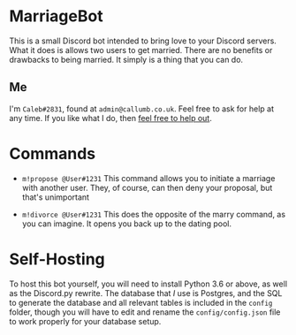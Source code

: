 
# MarriageBot

This is a small Discord bot intended to bring love to your Discord servers. What it does is allows two users to get married. There are no benefits or drawbacks to being married. It simply is a thing that you can do.

## Me

I'm `Caleb#2831`, found at `admin@callumb.co.uk`. Feel free to ask for help at any time. If you like what I do, then [feel free to help out](https://patreon.com/CallumBartlett).

# Commands

* `m!propose @User#1231`
This command allows you to initiate a marriage with another user. They, of course, can then deny your proposal, but that's unimportant

* `m!divorce @User#1231`
This does the opposite of the marry command, as you can imagine. It opens you back up to the dating pool.

# Self-Hosting

To host this bot yourself, you will need to install Python 3.6 or above, as well as the Discord.py rewrite. The database that *I* use is Postgres, and the SQL to generate the database and all relevant tables is included in the `config` folder, though you will have to edit and rename the `config/config.json` file to work properly for your database setup.
